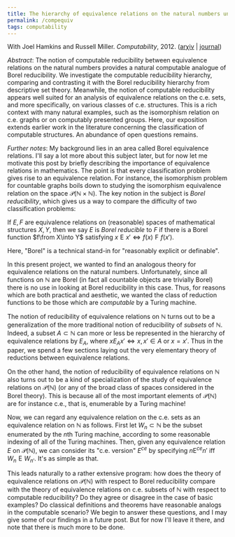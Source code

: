 ```yaml
---
title: The hierarchy of equivalence relations on the natural numbers under computable reducibility
permalink: /compequiv
tags: computability
---
```


With Joel Hamkins and Russell Miller. *Computability*, 2012.  ([ar&chi;iv](http://arxiv.org/abs/1109.3375) \| [journal](http://dx.doi.org/10.3233/COM-2012-004))<!--more-->

*Abstract*: The notion of computable reducibility between equivalence relations on the natural numbers provides a natural computable analogue of Borel reducibility.  We investigate the computable reducibility hierarchy, comparing and contrasting it with the Borel reducibility hierarchy from descriptive set theory.  Meanwhile, the notion of computable reducibility appears well suited for an analysis of equivalence relations on the c.e. sets, and more specifically, on various classes of c.e. structures.  This is a rich context with many natural examples, such as the isomorphism relation on c.e. graphs or on computably presented groups.  Here, our exposition extends earlier work in the literature concerning the classification of computable structures.  An abundance of open questions remains.

*Further notes*: My background lies in an area called Borel equivalence relations.  I'll say a lot more about this subject later, but for now let me motivate this post by briefly describing the importance of equivalence relations in mathematics.  The point is that every classification problem gives rise to an equivalence relation.  For instance, the isomorphism problem for countable graphs boils down to studying the isomorphism equivalence relation on the space $\mathcal P(\mathbb N\times\mathbb N)$.  The key notion in the subject is *Borel reducibility*, which gives us a way to compare the difficulty of two classification problems:

If $E,F$ are equivalence relations on (reasonable) spaces of mathematical structures $X,Y$, then we say $E$ is *Borel reducible* to $F$ if there is a Borel function $f\from X\into Y$ satisfying $x\mathrel{E}x'\iff f(x)\mathrel{F}f(x')$.

Here, "Borel" is a technical stand-in for "reasonably explicit or definable".

In this present project, we wanted to find an analogous theory for equivalence relations on the natural numbers.  Unfortunately, since all functions on $\mathbb N$ are Borel (in fact all countable objects are trivially Borel) there is no use in looking at Borel reducibility in this case.  Thus, for reasons which are both practical and aesthetic, we wanted the class of reduction functions to be those which are *computable* by a Turing machine.

The notion of reducibility of equivalence relations on $\mathbb N$ turns out to be a generalization of the more traditional notion of reducibility of *subsets* of $\mathbb N$.  Indeed, a subset $A\subset\mathbb N$ can more or less be represented in the hierarchy of equivalence relations by $E_A$, where $x\mathrel{E_A}x'\iff x,x'\in A$ or $x=x'$.  Thus in the paper, we spend a few sections laying out the very elementary theory of reductions between equivalence relations.

On the other hand, the notion of reducibility of equivalence relations on $\mathbb N$ also turns out to be a kind of specialization of the study of equivalence relations on $\mathcal P(\mathbb N)$ (or any of the broad class of spaces considered in the Borel theory).  This is because all of the most important elements of $\mathcal P(\mathbb N)$ are for instance c.e., that is, enumerable by a Turing machine!

Now, we can regard any equivalence relation on the c.e. sets as an equivalence relation on $\mathbb N$ as follows.  First let $W_n\subset\mathbb N$ be the subset enumerated by the $n$th Turing machine, according to some reasonable indexing of all of the Turing machines.  Then, given any equivalence relation $E$ on $\mathcal P(\mathbb N)$, we can consider its "c.e. version" $E^{ce}$ by specifying $n\mathrel{E}^{ce}n'$ iff $W_n\mathrel{E}W_{n'}$.  It's as simple as that.

This leads naturally to a rather extensive program: how does the theory of equivalence relations on $\mathcal P(\mathbb N)$ with respect to Borel reducibility compare with the theory of equivalence relations on c.e. subsets of $\mathbb N$ with respect to computable reducibility?  Do they agree or disagree in the case of basic examples?  Do classical definitions and theorems have reasonable analogs in the computable scenario?  We begin to answer these questions, and I may give some of our findings in a future post.  But for now I'll leave it there, and note that there is much more to be done.
